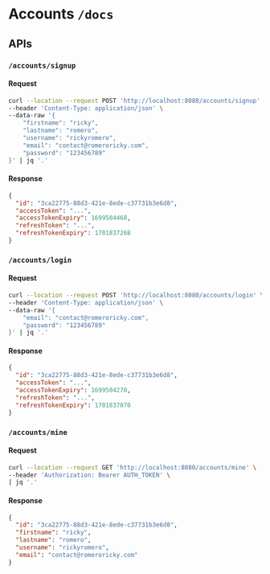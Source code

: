 # Accounts `/docs`

## APIs

### `/accounts/signup`
####  Request
```bash
curl --location --request POST 'http://localhost:8080/accounts/signup' \
--header 'Content-Type: application/json' \
--data-raw '{
    "firstname": "ricky",
    "lastname": "romero",
    "username": "rickyromero",
    "email": "contact@romeroricky.com",
    "password": "123456789"
}' | jq '.'
```
#### Response 
```json
{
  "id": "3ca22775-88d3-421e-8ede-c37731b3e6d8",
  "accessToken": "...",
  "accessTokenExpiry": 1699504468,
  "refreshToken": "...",
  "refreshTokenExpiry": 1701837268
}
```

### `/accounts/login`
####  Request
```bash
curl --location --request POST 'http://localhost:8080/accounts/login' \
--header 'Content-Type: application/json' \
--data-raw '{
    "email": "contact@romeroricky.com",
    "password": "123456789"
}' | jq '.'
```
#### Response 
```json
{
  "id": "3ca22775-88d3-421e-8ede-c37731b3e6d8",
  "accessToken": "...",
  "accessTokenExpiry": 1699504270,
  "refreshToken": "...",
  "refreshTokenExpiry": 1701837070
}
```

### `/accounts/mine`
####  Request
```bash
curl --location --request GET 'http://localhost:8080/accounts/mine' \
--header 'Authorization: Bearer AUTH_TOKEN' \
| jq '.'
```
#### Response 
```json
{
  "id": "3ca22775-88d3-421e-8ede-c37731b3e6d8",
  "firstname": "ricky",
  "lastname": "romero",
  "username": "rickyromero",
  "email": "contact@romeroricky.com"
}
```